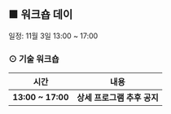 ## ■ 워크숍 데이
일정: 11월 3일 13:00 ~ 17:00

### ⊙ 기술 워크숍
<table>
  <thead>
    <tr>
      <th>시간</th>
      <th>내용</th>
    </tr>
  </thead>
  <tbody>
    <tr>
      <td><b>13:00 ~ 17:00</b></td>
      <td><b>상세 프로그램 추후 공지</b></td>
    </tr>
  </tbody>
</table>
